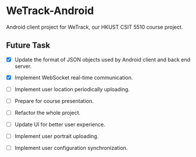 # WeTrack-Android

Android client project for WeTrack, our HKUST CSIT 5510 course project.

## Future Task

- [x] Update the format of JSON objects used by Android client and back end server.
- [x] Implement WebSocket real-time communication.
- [ ] Implement user location periodically uploading.
- [ ] Prepare for course presentation.
- [ ] Refactor the whole project.
- [ ] Update UI for better user experience.
- [ ] Implement user portrait uploading.
- [ ] Implement user configuration synchronization.

